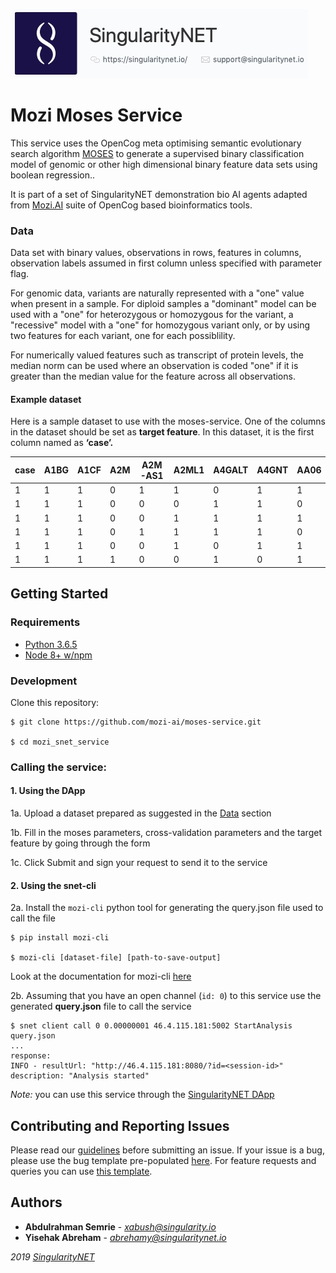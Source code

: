 [issue-template]: ../../../../../issues/new?template=BUG_REPORT.md
[feature-template]: ../../../../../issues/new?template=FEATURE_REQUEST.md

![singnetlogo](../assets/singnet-logo.jpg?raw=true 'SingularityNET')

# Mozi Moses Service


This service uses the OpenCog meta optimising semantic evolutionary search algorithm [MOSES](https://github.com/opencog/moses)
to generate a supervised binary classification model of genomic or other high dimensional binary feature data sets using boolean regression..

It is part of a set of SingularityNET demonstration bio AI agents adapted from [Mozi.AI](https://mozi.ai) suite of OpenCog based bioinformatics tools.

### Data


Data set with binary values, observations in rows, features in columns, observation labels assumed in first column unless specified with parameter flag.

For genomic data, variants are naturally represented with a "one" value when present in a sample.  For diploid samples a "dominant" model can be used with a "one" for heterozygous or homozygous for the variant, a "recessive" model with a "one" for homozygous variant only, or by using two features for each variant, one for each possiblility.

For numerically valued features such as transcript of protein levels, the median norm can be used where an observation is coded "one" if it is greater than the median value for the feature across all observations.

#### Example dataset
Here is a sample dataset to use with the moses-service. One of the columns in the dataset should be set as **target feature**. In this dataset,  it is the first column named as **‘case’.**

| case | A1BG | A1CF | A2M | A2M-AS1 | A2ML1 | A4GALT | A4GNT | AA06 | AAAS |
|------|------|------|-----|---------|-------|--------|-------|------|------|
| 1    | 1    | 1    | 0   | 1       | 1     | 0      | 1     | 1    | 0    |
| 1    | 1    | 1    | 0   | 0       | 0     | 1      | 1     | 0    | 0    |
| 1    | 1    | 1    | 0   | 0       | 1     | 1      | 1     | 1    | 0    |
| 1    | 1    | 1    | 0   | 1       | 1     | 1      | 1     | 0    | 1    |
| 1    | 1    | 1    | 0   | 0       | 1     | 0      | 1     | 1    | 0    |
| 1    | 1    | 1    | 1   | 0       | 0     | 1      | 0     | 1    | 0    |


## Getting Started


### Requirements

- [Python 3.6.5](https://www.python.org/downloads/release/python-365/)
- [Node 8+ w/npm](https://nodejs.org/en/download/)



### Development

Clone this repository:

```
$ git clone https://github.com/mozi-ai/moses-service.git

$ cd mozi_snet_service
```

### Calling the service:


#### 1. Using the DApp

1a. Upload a dataset prepared as suggested in the [Data](#data) section

1b. Fill in the moses parameters, cross-validation parameters and the target feature by going through the form

1c. Click Submit and sign your request to send it to the service


#### 2. Using the snet-cli

2a. Install the `mozi-cli` python tool for generating the query.json file used to call the file

```
$ pip install mozi-cli

$ mozi-cli [dataset-file] [path-to-save-output]
```
Look at the documentation for mozi-cli [here](https://github.com/mozi-ai/mozi-service-cli)


2b. Assuming that you have an open channel (`id: 0`) to this service use the generated **query.json** file to call the service

```
$ snet client call 0 0.00000001 46.4.115.181:5002 StartAnalysis query.json
...
response: 
INFO - resultUrl: "http://46.4.115.181:8080/?id=<session-id>"
description: "Analysis started"
```

*Note:* you can use this service through the [SingularityNET DApp](beta.singularitynet.io)


## Contributing and Reporting Issues

Please read our [guidelines](https://github.com/singnet/wiki/blob/master/guidelines/CONTRIBUTING.md#submitting-an-issue) before submitting an issue.
If your issue is a bug, please use the bug template pre-populated [here][issue-template].
For feature requests and queries you can use [this template][feature-template].

## Authors

* **Abdulrahman Semrie** - *xabush@singularity.io*
* **Yisehak Abreham** - *abrehamy@singularitynet.io* 

<i class="fa fa-copyright"/> 2019 [SingularityNET](https://www.singularitynet.io)
